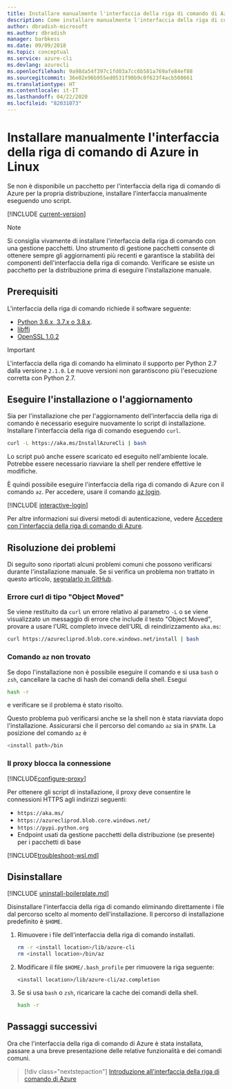 ```yaml
---
title: Installare manualmente l'interfaccia della riga di comando di Azure per Linux
description: Come installare manualmente l'interfaccia della riga di comando di Azure in Linux
author: dbradish-microsoft
ms.author: dbradish
manager: barbkess
ms.date: 09/09/2018
ms.topic: conceptual
ms.service: azure-cli
ms.devlang: azurecli
ms.openlocfilehash: 9a98da54f397c1fd03a7cc6b581a769afe84ef88
ms.sourcegitcommit: 36e02e96b955ed0531f98b9c0f623f4acb508661
ms.translationtype: HT
ms.contentlocale: it-IT
ms.lasthandoff: 04/22/2020
ms.locfileid: "82031073"
---
```

# <a name="install-azure-cli-on-linux-manually"></a>Installare manualmente l'interfaccia della riga di comando di Azure in Linux

Se non è disponibile un pacchetto per l'interfaccia della riga di comando di Azure per la propria distribuzione, installare l'interfaccia manualmente eseguendo uno script.

[!INCLUDE [current-version](includes/current-version.md)]

> [!NOTE]
> Si consiglia vivamente di installare l'interfaccia della riga di comando con una gestione pacchetti. Uno strumento di gestione pacchetti consente di ottenere sempre gli aggiornamenti più recenti e garantisce la stabilità dei componenti dell'interfaccia della riga di comando. Verificare se esiste un pacchetto per la distribuzione prima di eseguire l'installazione manuale.

## <a name="prerequisites"></a>Prerequisiti

L'interfaccia della riga di comando richiede il software seguente:

* [Python 3.6.x, 3.7.x o 3.8.x](https://www.python.org/downloads/). 
* [libffi](https://sourceware.org/libffi/)
* [OpenSSL 1.0.2](https://www.openssl.org/source/)

> [!IMPORTANT]
>
> L'interfaccia della riga di comando ha eliminato il supporto per Python 2.7 dalla versione `2.1.0`. Le nuove versioni non garantiscono più l'esecuzione corretta con Python 2.7.

## <a name="install-or-update"></a>Eseguire l'installazione o l'aggiornamento

Sia per l'installazione che per l'aggiornamento dell'interfaccia della riga di comando è necessario eseguire nuovamente lo script di installazione. Installare l'interfaccia della riga di comando eseguendo `curl`.

```bash
curl -L https://aka.ms/InstallAzureCli | bash
```

Lo script può anche essere scaricato ed eseguito nell'ambiente locale. Potrebbe essere necessario riavviare la shell per rendere effettive le modifiche.

È quindi possibile eseguire l'interfaccia della riga di comando di Azure con il comando `az`. Per accedere, usare il comando [az login](/cli/azure/reference-index#az-login).

[!INCLUDE [interactive-login](includes/interactive-login.md)]

Per altre informazioni sui diversi metodi di autenticazione, vedere [Accedere con l'interfaccia della riga di comando di Azure](authenticate-azure-cli.md).

## <a name="troubleshooting"></a>Risoluzione dei problemi

Di seguito sono riportati alcuni problemi comuni che possono verificarsi durante l'installazione manuale. Se si verifica un problema non trattato in questo articolo, [segnalarlo in GitHub](https://github.com/Azure/azure-cli/issues).

### <a name="curl-object-moved-error"></a>Errore curl di tipo "Object Moved"

Se viene restituito da `curl` un errore relativo al parametro `-L` o se viene visualizzato un messaggio di errore che include il testo "Object Moved", provare a usare l'URL completo invece dell'URL di reindirizzamento `aka.ms`:

```bash
curl https://azurecliprod.blob.core.windows.net/install | bash
```

### <a name="az-command-not-found"></a>Comando `az` non trovato

Se dopo l'installazione non è possibile eseguire il comando e si usa `bash` o `zsh`, cancellare la cache di hash dei comandi della shell. Esegui

```bash
hash -r
```

e verificare se il problema è stato risolto.

Questo problema può verificarsi anche se la shell non è stata riavviata dopo l'installazione. Assicurarsi che il percorso del comando `az` sia in `$PATH`. La posizione del comando `az` è

```bash
<install path>/bin
```

### <a name="proxy-blocks-connection"></a>Il proxy blocca la connessione

[!INCLUDE[configure-proxy](includes/configure-proxy.md)]

Per ottenere gli script di installazione, il proxy deve consentire le connessioni HTTPS agli indirizzi seguenti:

* `https://aka.ms/`
* `https://azurecliprod.blob.core.windows.net/`
* `https://pypi.python.org`
* Endpoint usati da gestione pacchetti della distribuzione (se presente) per i pacchetti di base

[!INCLUDE[troubleshoot-wsl.md](includes/troubleshoot-wsl.md)]

## <a name="uninstall"></a>Disinstallare

[!INCLUDE [uninstall-boilerplate.md](includes/uninstall-boilerplate.md)]

Disinstallare l'interfaccia della riga di comando eliminando direttamente i file dal percorso scelto al momento dell'installazione. Il percorso di installazione predefinito è `$HOME`.

1. Rimuovere i file dell'interfaccia della riga di comando installati.

   ```bash
   rm -r <install location>/lib/azure-cli
   rm <install location>/bin/az
   ```

2. Modificare il file `$HOME/.bash_profile` per rimuovere la riga seguente:

   ```text
   <install location>/lib/azure-cli/az.completion
   ```

3. Se si usa `bash` o `zsh`, ricaricare la cache dei comandi della shell.

   ```bash
   hash -r
   ```

## <a name="next-steps"></a>Passaggi successivi

Ora che l'interfaccia della riga di comando di Azure è stata installata, passare a una breve presentazione delle relative funzionalità e dei comandi comuni.

> [!div class="nextstepaction"]
> [Introduzione all'interfaccia della riga di comando di Azure](get-started-with-azure-cli.md)
